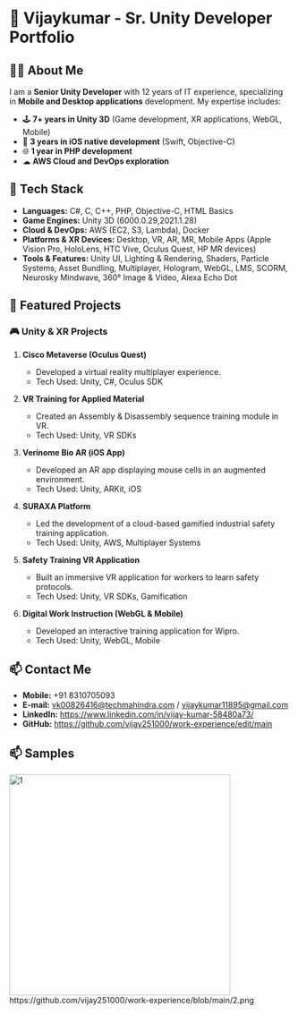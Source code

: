 # 🚀 Vijaykumar - Sr. Unity Developer Portfolio

## 👨‍💻 About Me
I am a **Senior Unity Developer** with 12 years of IT experience, specializing in **Mobile and Desktop applications** development. My expertise includes:
- 🕹 **7+ years in Unity 3D** (Game development, XR applications, WebGL, Mobile)
- 📱 **3 years in iOS native development** (Swift, Objective-C)
- 🌐 **1 year in PHP development**
- ☁ **AWS Cloud and DevOps exploration**

## 🔧 Tech Stack
- **Languages:** C#, C, C++, PHP, Objective-C, HTML Basics
- **Game Engines:** Unity 3D (6000.0.29,2021.1.28)
- **Cloud & DevOps:** AWS (EC2, S3, Lambda), Docker
- **Platforms & XR Devices:** Desktop, VR, AR, MR, Mobile Apps (Apple Vision Pro, HoloLens, HTC Vive, Oculus Quest, HP MR devices)
- **Tools & Features:** Unity UI, Lighting & Rendering, Shaders, Particle Systems, Asset Bundling, Multiplayer, Hologram, WebGL, LMS, SCORM, Neurosky Mindwave, 360° Image & Video, Alexa Echo Dot

## 📂 Featured Projects

### 🎮 Unity & XR Projects
1. **Cisco Metaverse (Oculus Quest)**  
   - Developed a virtual reality multiplayer experience.
   - Tech Used: Unity, C#, Oculus SDK

2. **VR Training for Applied Material**  
   - Created an Assembly & Disassembly sequence training module in VR.
   - Tech Used: Unity, VR SDKs

3. **Verinome Bio AR (iOS App)**  
   - Developed an AR app displaying mouse cells in an augmented environment.
   - Tech Used: Unity, ARKit, iOS

4. **SURAXA Platform**  
   - Led the development of a cloud-based gamified industrial safety training application.
   - Tech Used: Unity, AWS, Multiplayer Systems

5. **Safety Training VR Application**  
   - Built an immersive VR application for workers to learn safety protocols.
   - Tech Used: Unity, VR SDKs, Gamification

6. **Digital Work Instruction (WebGL & Mobile)**  
   - Developed an interactive training application for Wipro.
   - Tech Used: Unity, WebGL, Mobile

## 📫 Contact Me
- **Mobile:** +91 8310705093
- **E-mail:** vk00826416@techmahindra.com / vijaykumar11895@gmail.com
- **LinkedIn:** https://www.linkedin.com/in/vijay-kumar-58480a73/
- **GitHub:** https://github.com/vijay251000/work-experience/edit/main

## 📫 Samples
<img width="395" alt="1" src="https://github.com/user-attachments/assets/05f97902-773d-45d5-add8-46a19f3aff9b" />
https://github.com/vijay251000/work-experience/blob/main/2.png
